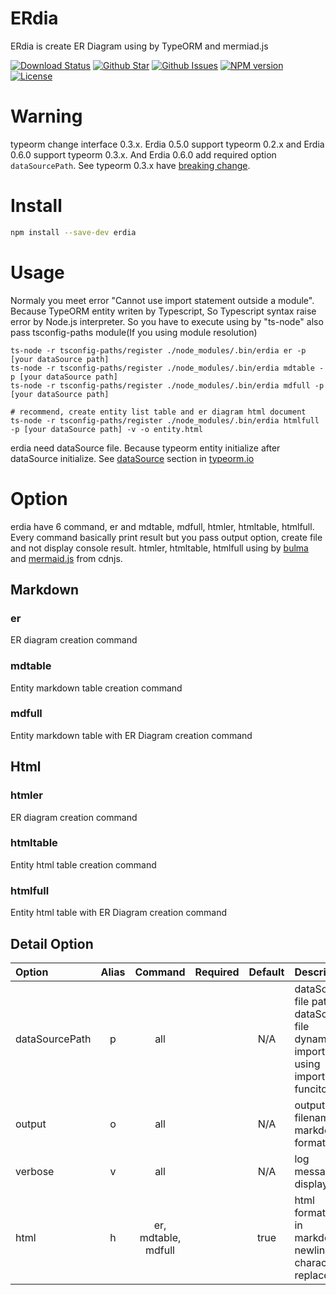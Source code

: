# ERdia
ERdia is create ER Diagram using by TypeORM and mermiad.js

[![Download Status](https://img.shields.io/npm/dw/erdia.svg)](https://npmcharts.com/compare/erdia?minimal=true) [![Github Star](https://img.shields.io/github/stars/imjuni/erdia.svg?style=popout)](https://github.com/imjuni/erdia) [![Github Issues](https://img.shields.io/github/issues-raw/imjuni/erdia.svg)](https://github.com/imjuni/erdia/issues) [![NPM version](https://img.shields.io/npm/v/erdia.svg)](https://www.npmjs.com/package/erdia) [![License](https://img.shields.io/npm/l/erdia.svg)](https://github.com/imjuni/erdia/blob/master/LICENSE)

# Warning
typeorm change interface 0.3.x. Erdia 0.5.0 support typeorm 0.2.x and Erdia 0.6.0 support typeorm 0.3.x. And Erdia 0.6.0 add required option `dataSourcePath`. See typeorm 0.3.x have [breaking change](https://github.com/typeorm/typeorm/blob/master/CHANGELOG.md#breaking-changes-1).

# Install

```sh
npm install --save-dev erdia
```

# Usage
Normaly you meet error "Cannot use import statement outside a module". Because TypeORM entity writen by Typescript, So Typescript syntax raise error by Node.js interpreter. So you have to execute using by "ts-node" also pass tsconfig-paths module(If you using module resolution)

```
ts-node -r tsconfig-paths/register ./node_modules/.bin/erdia er -p [your dataSource path]
ts-node -r tsconfig-paths/register ./node_modules/.bin/erdia mdtable -p [your dataSource path]
ts-node -r tsconfig-paths/register ./node_modules/.bin/erdia mdfull -p [your dataSource path]

# recommend, create entity list table and er diagram html document
ts-node -r tsconfig-paths/register ./node_modules/.bin/erdia htmlfull -p [your dataSource path] -v -o entity.html
```

erdia need dataSource file. Because typeorm entity initialize after dataSource initialize. See [dataSource](https://typeorm.io/data-source) section in [typeorm.io](https://typeorm.io/)

# Option
erdia have 6 command, er and mdtable, mdfull, htmler, htmltable, htmlfull. Every command basically print result but you pass output option, create file and not display console result. htmler, htmltable, htmlfull using by [bulma](https://bulma.io/) and [mermaid.js](https://mermaid-js.github.io) from cdnjs.

## Markdown
### er
ER diagram creation command
### mdtable
Entity markdown table creation command
### mdfull
Entity markdown table with ER Diagram creation command

## Html
### htmler
ER diagram creation command
### htmltable
Entity html table creation command
### htmlfull
Entity html table with ER Diagram creation command

## Detail Option
| Option | Alias | Command | Required | Default | Description |
| :- | :-: | :-: | :-: | :-: | :- |
| dataSourcePath | p | all | | N/A | dataSource file path. dataSource file dynamic import using import funciton |
| output | o | all | | N/A | output filename, markdown format |
| verbose | v | all | | N/A | log message display |
| html | h | er, mdtable, mdfull | | true | html formatting in markdown. newline character replace to <br /> | 
